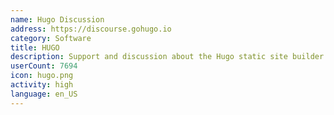 ```yaml
---
name: Hugo Discussion
address: https://discourse.gohugo.io
category: Software
title: HUGO
description: Support and discussion about the Hugo static site builder.
userCount: 7694
icon: hugo.png
activity: high
language: en_US
---
```

